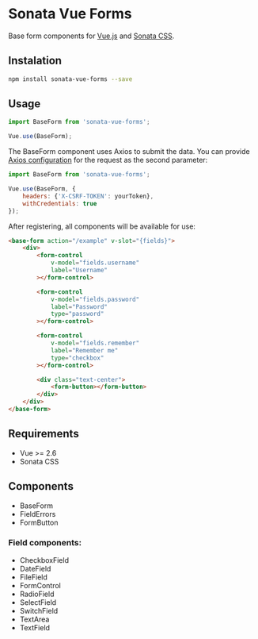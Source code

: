 # Sonata Vue Forms

Base form components for [Vue.js](https://vuejs.org) and [Sonata CSS](https://github.com/alexcandelas/sonata).

## Instalation
```sh
npm install sonata-vue-forms --save
```

## Usage
```js
import BaseForm from 'sonata-vue-forms';

Vue.use(BaseForm);
```

The BaseForm component uses Axios to submit the data. You can provide [Axios configuration](https://github.com/axios/axios#request-config) for the request as the second parameter:

```js
import BaseForm from 'sonata-vue-forms';

Vue.use(BaseForm, {
    headers: {'X-CSRF-TOKEN': yourToken},
    withCredentials: true
});
```


After registering, all components will be available for use:

```html
<base-form action="/example" v-slot="{fields}">
    <div>
        <form-control
            v-model="fields.username"
            label="Username"
        ></form-control>

        <form-control
            v-model="fields.password"
            label="Password"
            type="password"
        ></form-control>

        <form-control
            v-model="fields.remember"
            label="Remember me"
            type="checkbox"
        ></form-control>

        <div class="text-center">
            <form-button></form-button>
        </div>
    </div>
</base-form>
```

## Requirements
- Vue >= 2.6
- Sonata CSS

## Components
- BaseForm
- FieldErrors
- FormButton

### Field components:
- CheckboxField
- DateField
- FileField
- FormControl
- RadioField
- SelectField
- SwitchField
- TextArea
- TextField
